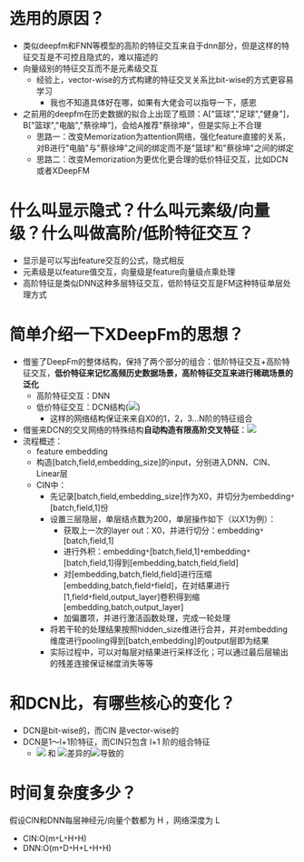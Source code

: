 # 选用的原因？
- 类似deepfm和FNN等模型的高阶的特征交互来自于dnn部分，但是这样的特征交互是不可控且隐式的，难以描述的
- 向量级别的特征交互而不是元素级交互
    - 经验上，vector-wise的方式构建的特征交叉关系比bit-wise的方式更容易学习
        - 我也不知道具体好在哪，如果有大佬会可以指导一下，感恩
- 之前用的deepfm在历史数据的拟合上出现了瓶颈：A\["篮球","足球","健身"]，B\["篮球","电脑","蔡徐坤"]，会给A推荐"蔡徐坤"，但是实际上不合理
    - 思路一：改变Memorization为attention网络，强化feature直接的关系，对B进行"电脑"与"蔡徐坤"之间的绑定而不是"篮球"和"蔡徐坤"之间的绑定
    - 思路二：改变Memorization为更优化更合理的低价特征交互，比如DCN或者XDeepFM


# 什么叫显示隐式？什么叫元素级/向量级？什么叫做高阶/低阶特征交互？
- 显示是可以写出feature交互的公式，隐式相反
- 元素级是以feature值交互，向量级是feature向量级点乘处理
- 高阶特征是类似DNN这种多层特征交互，低阶特征交互是FM这种特征单层处理方式

# 简单介绍一下XDeepFm的思想？
- 借鉴了DeepFm的整体结构，保持了两个部分的组合：低阶特征交互+高阶特征交互，**低价特征来记忆高频历史数据场景，高阶特征交互来进行稀疏场景的泛化**
    - 高阶特征交互：DNN
    - 低价特征交互：DCN结构(![](https://tva1.sinaimg.cn/large/006tNbRwgy1g9ihwd6wucj305q00la9v.jpg))
        - 这样的网络结构保证来来自X0的1，2，3...N阶的特征组合
- 借鉴来DCN的交叉网络的特殊结构**自动构造有限高阶交叉特征**：![](https://tva1.sinaimg.cn/large/006tNbRwgy1g9iidr9x2bj306r01lglh.jpg)
- 流程概述：
    - feature embedding
    - 构造\[batch,field,embedding_size]的input，分别进入DNN、CIN、Linear层
    - CIN中：
        - 先记录\[batch,field,embedding_size]作为X0，并切分为embedding`*`\[batch,field,1]份
        - 设置三层隐层，单层结点数为200，单层操作如下（以X1为例）：
            - 获取上一次的layer out：X0，并进行切分：embedding`*`\[batch,field,1]
            - 进行外积：embedding`*`\[batch,field,1]`*`embedding`*`\[batch,field,1]得到\[embedding,batch,field,field]
            - 对\[embedding,batch,field,field]进行压缩\[embedding,batch,field`*`field]，在对结果进行\[1,field`*`field,output_layer]卷积得到缩\[embedding,batch,output_layer]
            - 加偏置项，并进行激活函数处理，完成一轮处理
        - 将若干轮的处理结果按照hidden_size维进行合并，并对embedding维度进行pooling得到\[batch,embedding]的output层即为结果
        - 实际过程中，可以对每层对结果进行采样泛化；可以通过最后层输出的残差连接保证梯度消失等等

# 和DCN比，有哪些核心的变化？
- DCN是bit-wise的，而CIN 是vector-wise的
- DCN是1～l+1阶特征，而CIN只包含 l+1 阶的组合特征
    - ![](https://tva1.sinaimg.cn/large/006tNbRwgy1g9ihwd6wucj305q00la9v.jpg) 和 ![](https://tva1.sinaimg.cn/large/006tNbRwgy1g9iidr9x2bj306r01lglh.jpg)差异的![](https://tva1.sinaimg.cn/large/006tNbRwgy1g9in06u4m6j300j00f0sh.jpg)导致的

# 时间复杂度多少？
假设CIN和DNN每层神经元/向量个数都为 H ，网络深度为 L
- CIN:O(m`*`L`*`H`*`H)
- DNN:O(m`*`D`*`H+L`*`H`*`H)